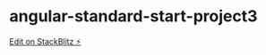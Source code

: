 # angular-standard-start-project3

[Edit on StackBlitz ⚡️](https://stackblitz.com/edit/angular-7yyufy)